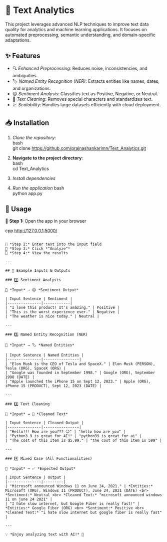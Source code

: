# 🚀 Text Analytics

This project leverages advanced NLP techniques to improve text data quality for analytics and machine learning applications. It focuses on automated preprocessing, semantic understanding, and domain-specific adaptations.  

## ✨ Features  
- 🔍 *Enhanced Preprocessing*: Reduces noise, inconsistencies, and ambiguities.  
- 🏷 *Named Entity Recognition (NER)*: Extracts entities like names, dates, and organizations.  
- 😊 *Sentiment Analysis*: Classifies text as Positive, Negative, or Neutral.  
- 🧹 *Text Cleaning*: Removes special characters and standardizes text.  
- 📈 *Scalability*: Handles large datasets efficiently with cloud deployment.  

## 📥 Installation  
1. *Clone the repository*:  
   bash  
   git clone https://github.com/prajnashankarimn/Text_Analytics.git
   
2. **Navigate to the project directory**:  
   bash  
   cd Text_Analytics  

3. *Install dependencies*

4. *Run the application*
   bash  
   python app.py

## 🚀 Usage  

🔹 **Step 1:** Open the app in your browser  

cpp
http://127.0.0.1:5000/
```  

🔹 *Step 2:* Enter text into the input field  
🔹 *Step 3:* Click *"Analyze"*  
🔹 *Step 4:* View the results  

---

## 📜 Example Inputs & Outputs  

### 1️⃣ Sentiment Analysis  

📜 *Input* → 😊 *Sentiment Output*  

| Input Sentence | Sentiment |
|---------------|------------|
| "I love this product! It's amazing." | Positive |
| "This is the worst experience ever." | Negative |
| "The weather is nice today." | Neutral |

---

### 2️⃣ Named Entity Recognition (NER)  

📜 *Input* → 🏷 *Named Entities*  

| Input Sentence | Named Entities |
|---------------|----------------|
| "Elon Musk is the CEO of Tesla and SpaceX." | Elon Musk (PERSON), Tesla (ORG), SpaceX (ORG) |
| "Google was founded in September 1998." | Google (ORG), September 1998 (DATE) |
| "Apple launched the iPhone 15 on Sept 12, 2023." | Apple (ORG), iPhone 15 (PRODUCT), Sept 12, 2023 (DATE) |

---

### 3️⃣ Text Cleaning  

📜 *Input* → 🧹 *Cleaned Text*  

| Input Sentence | Cleaned Output |
|---------------|----------------|
| "Hello!!! How are you??? 😊" | "hello how are you" |
| "Python3.9 is great for AI!" | "python39 is great for ai" |
| "The cost of this item is $5.99." | "the cost of this item is 599" |

---

### 4️⃣ Mixed Case (All Functionalities)  

📜 *Input* → ✅ *Expected Output*  

| Input Sentence | Output |
|---------------|---------|
| "Microsoft announced Windows 11 on June 24, 2021." | *Entities:* Microsoft (ORG), Windows 11 (PRODUCT), June 24, 2021 (DATE) <br> *Sentiment:* Neutral <br> *Cleaned Text:* "microsoft announced windows 11 on june 24 2021" |
| "I hate slow internet, but Google Fiber is really fast!" | *Entities:* Google Fiber (ORG) <br> *Sentiment:* Positive <br> *Cleaned Text:* "i hate slow internet but google fiber is really fast" |

---

💡 *Enjoy analyzing text with AI!* 🚀
